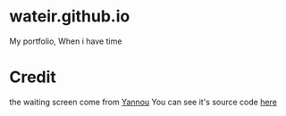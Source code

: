 # wateir.github.io
My portfolio, When i have time

# Credit
the waiting screen come from [Yannou](https://github.com/yannouuuu)
You can see it's source code [here](https://github.com/yannouuuu)
